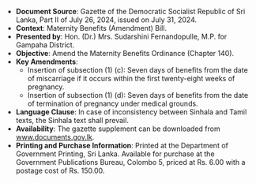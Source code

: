 - **Document Source**: Gazette of the Democratic Socialist Republic of Sri Lanka, Part II of July 26, 2024, issued on July 31, 2024.
- **Context**: Maternity Benefits (Amendment) Bill.
- **Presented by**: Hon. (Dr.) Mrs. Sudarshini Fernandopulle, M.P. for Gampaha District.
- **Objective**: Amend the Maternity Benefits Ordinance (Chapter 140).
- **Key Amendments**:
    - Insertion of subsection (1) (c): Seven days of benefits from the date of miscarriage if it occurs within the first twenty-eight weeks of pregnancy.
    - Insertion of subsection (1) (d): Seven days of benefits from the date of termination of pregnancy under medical grounds.
- **Language Clause**: In case of inconsistency between Sinhala and Tamil texts, the Sinhala text shall prevail.
- **Availability**: The gazette supplement can be downloaded from www.documents.gov.lk.
- **Printing and Purchase Information**: Printed at the Department of Government Printing, Sri Lanka. Available for purchase at the Government Publications Bureau, Colombo 5, priced at Rs. 6.00 with a postage cost of Rs. 150.00.